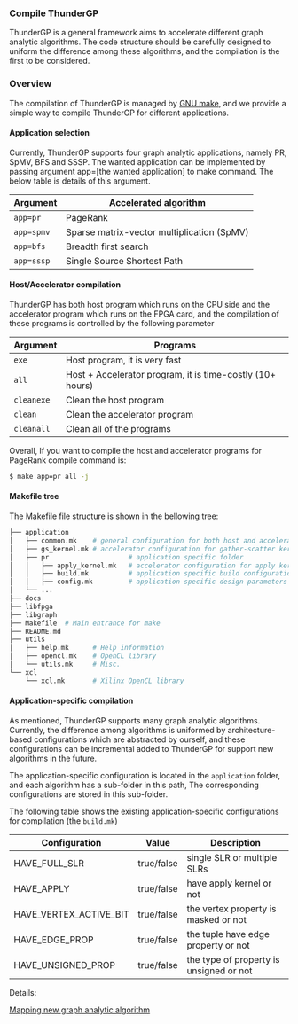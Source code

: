 ### Compile ThunderGP
ThunderGP is a general framework aims to accelerate different graph analytic algorithms. The code structure should be carefully designed to uniform the difference among these algorithms, and the compilation is the first to be considered.
### Overview

The compilation of ThunderGP is managed by [GNU make](https://www.gnu.org/software/make/manual/html_node/Introduction.html), and we provide a simple way to compile ThunderGP for different applications. 
#### Application selection
Currently, ThunderGP supports four graph analytic applications, namely PR, SpMV, BFS and SSSP. The wanted application can be implemented by passing argument app=[the wanted application] to make command. The below table is details of this argument.


| Argument    | Accelerated algorithm  |
|--------------|--------------|
| ```app=pr``` | PageRank |
| ```app=spmv``` | Sparse matrix-vector multiplication (SpMV) |
| ```app=bfs``` | Breadth first search |
| ```app=sssp``` | Single Source Shortest Path |


#### Host/Accelerator compilation

ThunderGP has both host program which runs on the CPU side and the accelerator program which runs on the FPGA card, and the compilation of these programs is controlled by the following parameter

| Argument    | Programs |
|--------------|--------------|
| ```exe``` | Host program, it is very fast |
| ```all``` | Host + Accelerator program, it is time-costly (10+ hours) |
| ```cleanexe``` | Clean the host program |
| ```clean``` | Clean the accelerator program |
| ```cleanall``` | Clean all of the programs |


Overall, If you want to compile the host and accelerator programs for PageRank compile command is:

```sh
$ make app=pr all -j
```

#### Makefile tree

The Makefile file structure is shown in the bellowing tree:

```sh
├── application
│   ├── common.mk    # general configuration for both host and accelerator programs
│   ├── gs_kernel.mk # accelerator configuration for gather-scatter kernel 
│   ├── pr                    # application specific folder
│   │   ├── apply_kernel.mk   # accelerator configuration for apply kernel
│   │   ├── build.mk          # application specific build configuration
│   │   ├── config.mk         # application specific design parameters
│   └── ...
├── docs
├── libfpga
├── libgraph
├── Makefile  # Main entrance for make
├── README.md
├── utils
│   ├── help.mk      # Help information
│   ├── opencl.mk    # OpenCL library
│   └── utils.mk     # Misc.
└── xcl
    └── xcl.mk       # Xilinx OpenCL library
```

#### Application-specific compilation
As mentioned, ThunderGP supports many graph analytic algorithms. Currently, the difference among algorithms is uniformed by architecture-based configurations which are abstracted by ourself, and these configurations can be incremental added to ThunderGP for support new algorithms in the future.

The application-specific configuration is located in the ```application``` folder, and each algorithm has a sub-folder in this path, The corresponding configurations are stored in this sub-folder.

The following table shows the existing application-specific configurations for compilation (the ```build.mk```)




| Configuration | Value | Description  |
|---------------|-------|--------------|
| HAVE_FULL_SLR |          true/false  | single SLR or multiple SLRs   |
| HAVE_APPLY    |          true/false  | have apply kernel or not   |
| HAVE_VERTEX_ACTIVE_BIT | true/false  | the vertex property is masked or not    |
| HAVE_EDGE_PROP |         true/false  | the tuple have edge property or not   |
| HAVE_UNSIGNED_PROP    |  true/false  | the type of property is unsigned or not   |

Details:

[Mapping new graph analytic algorithm](docs/algorithm_mapping.md)

